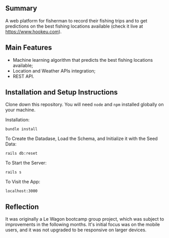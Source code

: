 ## Summary

A web platform for fisherman to record their fishing trips and to get predictions on the best fishing locations available (check it live at https://www.hookeu.com).

## Main Features

- Machine learning algorithm that predicts the best fishing locations available;
- Location and Weather APIs integration;
- REST API.

## Installation and Setup Instructions

Clone down this repository. You will need `node` and `npm` installed globally on your machine.

Installation:

`bundle install`

To Create the Datadase, Load the Schema, and Initialize it with the Seed Data:

`rails db:reset`

To Start the Server:

`rails s`

To Visit the App:

`localhost:3000`

## Reflection

It was originally a Le Wagon bootcamp group project, which was subject to improvements in the following months.
It's initial focus was on the mobile users, and it was not upgraded to be responsive on larger devices.
